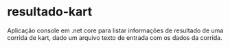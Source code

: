 # resultado-kart
Aplicação console em .net core para listar informações de resultado de uma corrida de kart, dado um arquivo texto de entrada com os dados da corrida.
